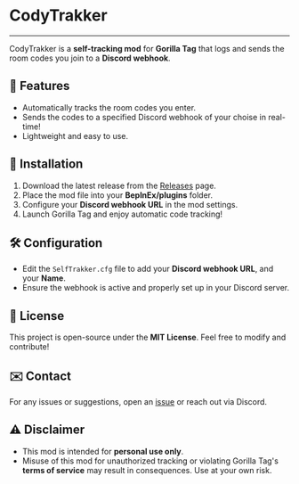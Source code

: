 # CodyTrakker  

---

CodyTrakker is a **self-tracking mod** for **Gorilla Tag** that logs and sends the room codes you join to a **Discord webhook**.  

## 📌 Features  
- Automatically tracks the room codes you enter.  
- Sends the codes to a specified Discord webhook of your choise in real-time!
- Lightweight and easy to use.  

## 🔧 Installation  
1. Download the latest release from the [Releases](https://github.com/your-repo/releases) page.  
2. Place the mod file into your **BepInEx/plugins** folder.  
3. Configure your **Discord webhook URL** in the mod settings.  
4. Launch Gorilla Tag and enjoy automatic code tracking!  

## 🛠️ Configuration  
- Edit the `SelfTrakker.cfg` file to add your **Discord webhook URL**, and your **Name**.  
- Ensure the webhook is active and properly set up in your Discord server.  

## 📜 License  
This project is open-source under the **MIT License**. Feel free to modify and contribute!  

## ✉️ Contact  
For any issues or suggestions, open an [issue](https://github.com/developer-cody/CodyTrakker/issues) or reach out via Discord.  

## ⚠️ Disclaimer  
- This mod is intended for **personal use only**.  
- Misuse of this mod for unauthorized tracking or violating Gorilla Tag's **terms of service** may result in consequences. Use at your own risk.  